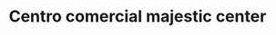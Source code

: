 ---
title: "Centro comercial majestic center"
url: /puerto-la-cruz/centro-comercial-majestic-center/
shop: centro comercial
---